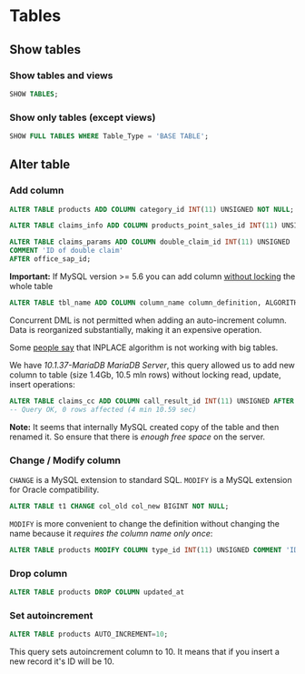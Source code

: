 # Tables

## Show tables

### Show tables and views

```sql
SHOW TABLES;
```

### Show only tables (except views)

```sql
SHOW FULL TABLES WHERE Table_Type = 'BASE TABLE';
```

## Alter table

### Add column

```sql
ALTER TABLE products ADD COLUMN category_id INT(11) UNSIGNED NOT NULL;

ALTER TABLE claims_info ADD COLUMN products_point_sales_id INT(11) UNSIGNED AFTER city_name;

ALTER TABLE claims_params ADD COLUMN double_claim_id INT(11) UNSIGNED 
COMMENT 'ID of double claim'
AFTER office_sap_id;
```
**Important:** If MySQL version >= 5.6 you can add column [without locking](https://dev.mysql.com/doc/refman/5.6/en/innodb-online-ddl-operations.html#online-ddl-column-operations) the whole table

```sql
ALTER TABLE tbl_name ADD COLUMN column_name column_definition, ALGORITHM=INPLACE, LOCK=NONE;
```
Concurrent DML is not permitted when adding an auto-increment column. Data is reorganized substantially, making it an expensive operation.

Some [people say](https://medium.com/practo-engineering/mysql-zero-downtime-schema-update-without-algorithm-inplace-fd427ec5b681) that INPLACE algorithm is not working with big tables.

We have *10.1.37-MariaDB MariaDB Server*, this query allowed us to add new column to table (size 1.4Gb, 10.5 mln rows) without locking read, update, insert operations:

```sql
ALTER TABLE claims_cc ADD COLUMN call_result_id INT(11) UNSIGNED AFTER crm_status;
-- Query OK, 0 rows affected (4 min 10.59 sec)
```

**Note:** It seems that internally MySQL created copy of the table and then renamed it. So ensure that there is *enough free space* on the server.

### Change / Modify column

`CHANGE` is a MySQL extension to standard SQL. `MODIFY` is a MySQL extension for Oracle compatibility.

```sql
ALTER TABLE t1 CHANGE col_old col_new BIGINT NOT NULL;
```

`MODIFY` is more convenient to change the definition without changing the name because it *requires the column name only once*:

```sql
ALTER TABLE products MODIFY COLUMN type_id INT(11) UNSIGNED COMMENT 'ID of product type';
```

### Drop column

```sql
ALTER TABLE products DROP COLUMN updated_at
```

### Set autoincrement

```sql
ALTER TABLE products AUTO_INCREMENT=10;
```

This query sets autoincrement column to 10. It means that if you insert a new record it's ID will be 10.
